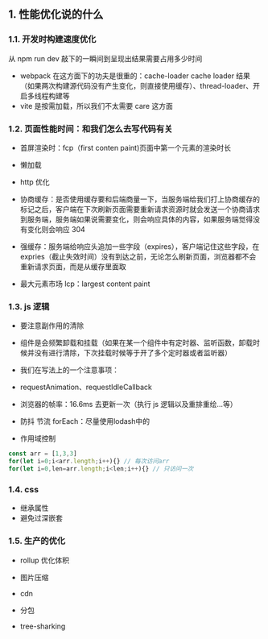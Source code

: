 ## 1. 性能优化说的什么

### 1.1. 开发时构建速度优化

从 npm run dev 敲下的一瞬间到呈现出结果需要占用多少时间

- webpack 在这方面下的功夫是很重的：cache-loader cache loader 结果（如果两次构建源代码没有产生变化，则直接使用缓存）、thread-loader、开启多线程构建等
- vite 是按需加载，所以我们不太需要 care 这方面

### 1.2. 页面性能时间：和我们怎么去写代码有关

- 首屏渲染时：fcp（first conten paint)页面中第一个元素的渲染时长
- 懒加载
- http 优化

- 协商缓存：是否使用缓存要和后端商量一下，当服务端给我们打上协商缓存的标记之后，客户端在下次刷新页面需要重新请求资源时就会发送一个协商请求到服务端，服务端如果说需要变化，则会响应具体的内容，如果服务端觉得没有变化则会响应 304
- 强缓存：服务端给响应头追加一些字段（expires），客户端记住这些字段，在 expries（截止失效时间）没有到达之前，无论怎么刷新页面，浏览器都不会重新请求页面，而是从缓存里面取

- 最大元素市场 lcp：largest content paint

### 1.3. js 逻辑

- 要注意副作用的清除

- 组件是会频繁卸载和挂载（如果在某一个组件中有定时器、监听函数，卸载时候并没有进行清除，下次挂载时候等于开了多个定时器或者监听器）

- 我们在写法上的一个注意事项：

- requestAnimation、requestIdleCallback
- 浏览器的帧率：16.6ms 去更新一次（执行 js 逻辑以及重排重绘...等）

- 防抖 节流 forEach：尽量使用lodash中的
- 作用域控制

```javascript
const arr = [1,3,3]
for(let i=0;i<arr.length;i++){} // 每次访问arr
for(let i=0,len=arr.length;i<len;i++){} // 只访问一次
```

### 1.4. css

- 继承属性
- 避免过深嵌套

### 1.5. 生产的优化

- rollup 优化体积

- 图片压缩
- cdn
- 分包
- tree-sharking
